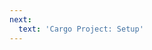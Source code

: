 ```yaml
---
next: 
  text: 'Cargo Project: Setup'
---
```

<ExternalContent url="https://essential-contributions.github.io/essential-integration/getting-started/counter/compile.html" selector="main" />
